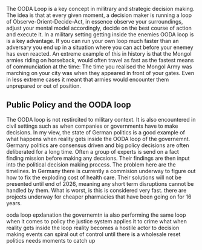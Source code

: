 The OODA Loop is a key concept in militrary and strategic decision making. The idea is that at every given moment, a decision maker is running a loop of Observe-Orient-Decide-Act, in essence observe your surroundings, adjust your mental model accordingly, decide on the best course of action and execute it. In a military setting getting inside the enemies OODA loop is is a key advantage. If you can run your own loop much faster than an adversary you end up in a situation where you can act before your enemey has even reacted.
An extreme example of this in history is that the Mongol armies riding on horseback, would often travel as fast as the fastest means of communciation at the time: The time you realised the Mongol Army was marching on your city was when they appeared in front of your gates. Even in less extreme cases it meant that armies would encounter them unprepared or out of position.

## Public Policy and the OODA loop

The OODA loop is not restircited to military context. It is also encountered in civil settings such as when companies or governments have to make decisions. In my view, the state of German politics is a good example of what happens when reality gets inside the OODA loop of the governemnt. Germany politics are consensus driven and big policy decisions are often deliberated for a long time. Often a group of experts is send on a fact finding mission before making any decsions. Their findings are then input into the political decision making process.
The problem here are the timelines. In Germany there is currently a commision underway to figure out how to fix the exploding cost of health care. Their solutions will not be presented until end of 2026, meaning any short term disruptions cannot be handled by them. What is worst, is this is considered very fast. there are projects underway for cheaper pharmacies that have been going on for 16 years.

ooda loop epxlanation
the governemtn ia also performing the same loop when it comes to policy
the justice system applies it to crime
what when reality gets inside the loop
reality becomes a hostile actor to decision making
events can spiral out of control until there is a wholesale reset
politics needs moments to catch up
